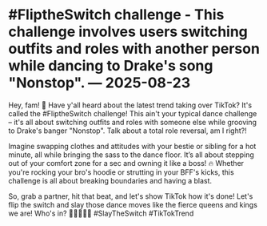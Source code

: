# #FliptheSwitch challenge - This challenge involves users switching outfits and roles with another person while dancing to Drake's song "Nonstop". — 2025-08-23

Hey, fam! 🌟 Have y'all heard about the latest trend taking over TikTok? It's called the #FliptheSwitch challenge! This ain't your typical dance challenge – it's all about switching outfits and roles with someone else while grooving to Drake's banger "Nonstop". Talk about a total role reversal, am I right?!

Imagine swapping clothes and attitudes with your bestie or sibling for a hot minute, all while bringing the sass to the dance floor. It’s all about stepping out of your comfort zone for a sec and owning it like a boss! 🔥 Whether you're rocking your bro's hoodie or strutting in your BFF's kicks, this challenge is all about breaking boundaries and having a blast.

So, grab a partner, hit that beat, and let's show TikTok how it's done! Let's flip the switch and slay those dance moves like the fierce queens and kings we are! Who's in? 💃🏻🔁🕺🏻 #SlayTheSwitch #TikTokTrend